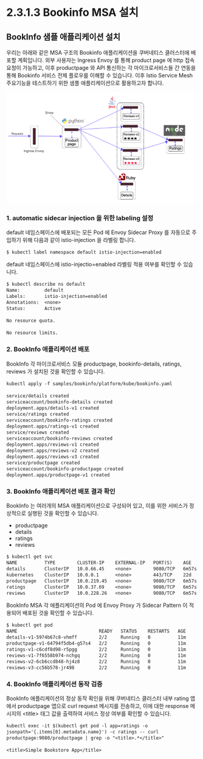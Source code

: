 # 2.3.1.3 Bookinfo MSA 설치

## BookInfo 샘플 애플리케이션 설치

우리는 아래와 같은 MSA 구조의 Bookinfo 애플리케이션을 쿠버네티스 클러스터에 배포할 계획입니다. 외부 사용자는 Ingress Envoy 를 통해 product page 에 http 접속 요청이 가능하고, 이후 productpage 와 API 통신하는 각 마이크로서비스들 간 연동을 통해 Bookinfo 서비스 전체 플로우를 이해할 수 있습니다. 이후 Istio Service Mesh 주요기능을 테스트하기 위한 샘플 애플리케이션으로 활용하고자 합니다.

![](../../../.gitbook/assets/image%20%2832%29.png)

### 1. automatic sidecar injection 을 위한 labeling 설정

default 네임스페이스에 배포되는 모든 Pod 에 Envoy Sidecar Proxy 를 자동으로 주입하기 위해 다음과 같이 istio-injection 을 라벨링 합니다.

```text
$ kubectl label namespace default istio-injection=enabled
```

default 네임스페이스에 istio-injectio=enabled 라벨링 적용 여부를 확인할 수 있습니다.

```text
$ kubectl describe ns default
Name:         default
Labels:       istio-injection=enabled
Annotations:  <none>
Status:       Active

No resource quota.

No resource limits.
```

### 2. BookInfo 애플리케이션 배포

BookInfo 각 마이크로서비스 모듈 productpage, bookinfo-details, ratings, reviews 가 설치된 것을 확인할 수 있습니다.

```text
kubectl apply -f samples/bookinfo/platform/kube/bookinfo.yaml

service/details created
serviceaccount/bookinfo-details created
deployment.apps/details-v1 created
service/ratings created
serviceaccount/bookinfo-ratings created
deployment.apps/ratings-v1 created
service/reviews created
serviceaccount/bookinfo-reviews created
deployment.apps/reviews-v1 created
deployment.apps/reviews-v2 created
deployment.apps/reviews-v3 created
service/productpage created
serviceaccount/bookinfo-productpage created
deployment.apps/productpage-v1 created
```

### 3. BookInfo 애플리케이션 배포 결과 확인

BookInfo 는 여러개의 MSA 애플리케이션으로 구성되어 있고, 이를 위한 서비스가 정상적으로 실행된 것을 확인할 수 있습니다.

* productpage
* details
* ratings
* reviews

```text
$ kubectl get svc
NAME          TYPE        CLUSTER-IP    EXTERNAL-IP   PORT(S)    AGE
details       ClusterIP   10.0.66.45    <none>        9080/TCP   6m57s
kubernetes    ClusterIP   10.0.0.1      <none>        443/TCP    22d
productpage   ClusterIP   10.0.219.45   <none>        9080/TCP   6m57s
ratings       ClusterIP   10.0.37.69    <none>        9080/TCP   6m57s
reviews       ClusterIP   10.0.228.26   <none>        9080/TCP   6m57s
```

BookInfo MSA 각 애플리케이션의 Pod 에 Envoy Proxy 가 Sidecar Pattern 이 적용되어 배포된 것을 확인할 수 있습니다.

```text
$ kubectl get pod
NAME                              READY   STATUS    RESTARTS   AGE
details-v1-5974b67c8-vhmff        2/2     Running   0          11m
productpage-v1-64794f5db4-g57s4   2/2     Running   0          11m
ratings-v1-c6cdf8d98-r5pgg        2/2     Running   0          11m
reviews-v1-7f6558b974-nchgq       2/2     Running   0          11m
reviews-v2-6cb6ccd848-hj4z8       2/2     Running   0          11m
reviews-v3-cc56b578-jr498         2/2     Running   0          11m
```

### 4. BookInfo 애플리케이션 동작 검증

BookInfo 애플리케이션의 정상 동작 확인을 위해 쿠버네티스 클러스터 내부 rating 앱에서 productpage 앱으로 curl request 메시지를 전송하고, 이에 대한 response 메시지의 &lt;title&gt; 태그 값을 출력하여 서비스 정상 여부를 확인할 수 있습니다.

```text
kubectl exec -it $(kubectl get pod -l app=ratings -o jsonpath='{.items[0].metadata.name}') -c ratings -- curl productpage:9080/productpage | grep -o "<title>.*</title>"

<title>Simple Bookstore App</title>
```

